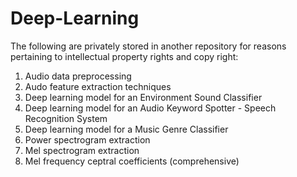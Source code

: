 # Deep-Learning
The following are privately stored in another repository for reasons pertaining to intellectual property rights and copy right:

1. Audio data preprocessing
2. Audo feature extraction techniques
3. Deep learning model for an Environment Sound Classifier    
4. Deep learning model for an Audio Keyword Spotter - Speech Recognition System 
5. Deep learning model for a Music Genre Classifier
6. Power spectrogram extraction
7. Mel spectrogram extraction
8. Mel frequency ceptral coefficients (comprehensive)
